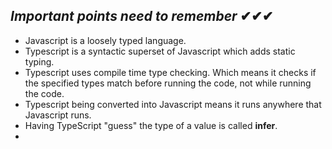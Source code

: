 ## _Important points need to remember_ ✔✔✔

* Javascript is a loosely typed language.
* Typescript is a syntactic superset of Javascript which adds static typing.
* Typescript uses compile time type checking. Which means it checks if the specified types match before running the code, not while running the code.
* Typescript being converted into Javascript means it runs anywhere that Javascript runs. 
* Having TypeScript "guess" the type of a value is called __infer__.
* 
